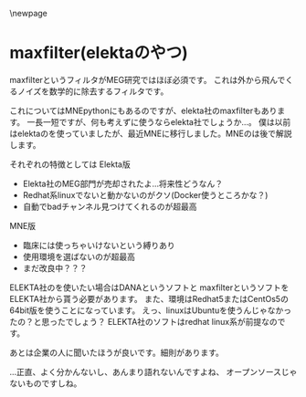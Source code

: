 
\newpage
# maxfilter(elektaのやつ)

maxfilterというフィルタがMEG研究ではほぼ必須です。
これは外から飛んでくるノイズを数学的に除去するフィルタです。

これについてはMNEpythonにもあるのですが、elekta社のmaxfilterもあります。
一長一短ですが、何も考えずに使うならelekta社でしょうか…。
僕は以前はelektaのを使っていましたが、最近MNEに移行しました。MNEのは後で解説します。

それぞれの特徴としては
Elekta版

- Elekta社のMEG部門が売却されたよ…将来性どうなん？
- Redhat系linuxでないと動かないのがクソ(Docker使うところかな？)
- 自動でbadチャンネル見つけてくれるのが超最高

MNE版

- 臨床には使っちゃいけないという縛りあり
- 使用環境を選ばないのが超最高
- まだ改良中？？？

ELEKTA社のを使いたい場合はDANAというソフトと
maxfilterというソフトをELEKTA社から貰う必要があります。
また、環境はRedhat5またはCentOs5の64bit版を使うことになっています。
えっ、linuxはUbuntuを使うんじゃなかったの？と思ったでしょう？
ELEKTA社のソフトはredhat linux系が前提なのです。

あとは企業の人に聞いたほうが良いです。細則があります。

...正直、よく分かんないし、あんまり語れないんですよね、
オープンソースじゃないものですしね。

